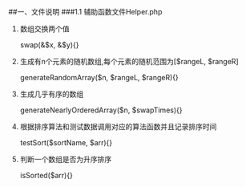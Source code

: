 ##一、文件说明
###1.1 辅助函数文件Helper.php 

1. 数组交换两个值

    swap(&$x, &$y){}  
    
2. 生成有n个元素的随机数组,每个元素的随机范围为[$rangeL, $rangeR]

    generateRandomArray($n, $rangeL, $rangeR){} 
    
3. 生成几乎有序的数组

    generateNearlyOrderedArray($n, $swapTimes){} 
    
4. 根据排序算法和测试数据调用对应的算法函数并且记录排序时间

    testSort($sortName, $arr){} 
    
5. 判断一个数组是否为升序排序

    isSorted($arr){} 